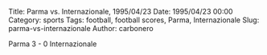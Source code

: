 Title: Parma vs. Internazionale, 1995/04/23
Date: 1995/04/23 00:00
Category: sports
Tags: football, football scores, Parma, Internazionale
Slug: parma-vs-internazionale
Author: carbonero


Parma 3 - 0 Internazionale

